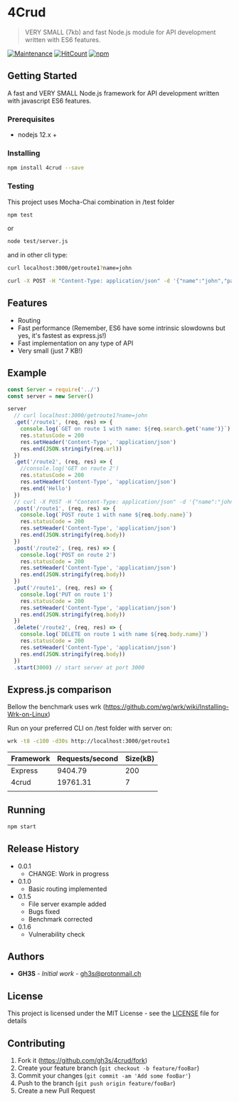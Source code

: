 # 4Crud

> VERY SMALL (7kb) and fast Node.js module for API development written with ES6 features.

[![Maintenance](https://img.shields.io/badge/Maintained%3F-yes-green.svg)](https://github.com/gh3s/4crud/graphs/commit-activity)
[![HitCount](https://img.shields.io/github/issues/gh3s/4crud/total.svg)](http://hits.dwyl.io/GH3S/4CRUD)
[![npm](https://img.shields.io/npm/dw/4crud)](https://www.npmjs.com/package/4crud)

## Getting Started

A fast and VERY SMALL Node.js framework for API development written with javascript ES6 features.

### Prerequisites

* nodejs 12.x +

### Installing

```sh
npm install 4crud --save
```

### Testing

This project uses Mocha-Chai combination in /test folder
```sh
npm test
```
or
```sh
node test/server.js
```
and in other cli type:
```sh
curl localhost:3000/getroute1?name=john

curl -X POST -H "Content-Type: application/json" -d '{"name":"john","password":"abc"}' localhost:3000/postroute1
```
## Features
* Routing
* Fast performance (Remember, ES6 have some intrinsic slowdowns but yes, it's fastest as express.js!)
* Fast implementation on any type of API
* Very small (just 7 KB!)

## Example

```js
const Server = require('../')
const server = new Server()

server
  // curl localhost:3000/getroute1?name=john
  .get('/route1', (req, res) => {
    console.log(`GET on route 1 with name: ${req.search.get('name')}`)
    res.statusCode = 200
    res.setHeader('Content-Type', 'application/json')
    res.end(JSON.stringify(req.url))
  })
  .get('/route2', (req, res) => {
    //console.log('GET on route 2')
    res.statusCode = 200
    res.setHeader('Content-Type', 'application/json')
    res.end('Hello')
  })
  // curl -X POST -H "Content-Type: application/json" -d '{"name":"john","password":"abc"}' localhost:3000/postroute1
  .post('/route1', (req, res) => {
    console.log(`POST route 1 with name ${req.body.name}`)
    res.statusCode = 200
    res.setHeader('Content-Type', 'application/json')
    res.end(JSON.stringify(req.body))
  })
  .post('/route2', (req, res) => {
    console.log('POST on route 2')
    res.statusCode = 200
    res.setHeader('Content-Type', 'application/json')
    res.end(JSON.stringify(req.body))
  })
  .put('/route1', (req, res) => {
    console.log('PUT on route 1')
    res.statusCode = 200
    res.setHeader('Content-Type', 'application/json')
    res.end(JSON.stringify(req.body))
  })
  .delete('/route2', (req, res) => {
    console.log(`DELETE on route 1 with name ${req.body.name}`)
    res.statusCode = 200
    res.setHeader('Content-Type', 'application/json')
    res.end(JSON.stringify(req.body))
  })
  .start(3000) // start server at port 3000

```

## Express.js comparison

Bellow the benchmark uses wrk (https://github.com/wg/wrk/wiki/Installing-Wrk-on-Linux)

Run on your preferred CLI on /test folder with server on:
```sh
wrk -t8 -c100 -d30s http://localhost:3000/getroute1
```

|  Framework |  Requests/second | Size(kB) |
|---|---|---|
| Express  | 9404.79  | 200 |
| 4crud  |  19761.31 | 7 |
| | | |




## Running

```sh
npm start
```

## Release History

* 0.0.1
  * CHANGE: Work in progress
* 0.1.0
  * Basic routing implemented
* 0.1.5
  * File server example added
  * Bugs fixed
  * Benchmark corrected
* 0.1.6
  * Vulnerability check

## Authors

* **GH3S** - *Initial work*  - gh3s@protonmail.ch

## License

This project is licensed under the MIT License - see the [LICENSE](LICENSE) file for details

## Contributing
1. Fork it (<https://github.com/gh3s/4crud/fork>)
2. Create your feature branch (`git checkout -b feature/fooBar`)
3. Commit your changes (`git commit -am 'Add some fooBar'`)
4. Push to the branch (`git push origin feature/fooBar`)
5. Create a new Pull Request
